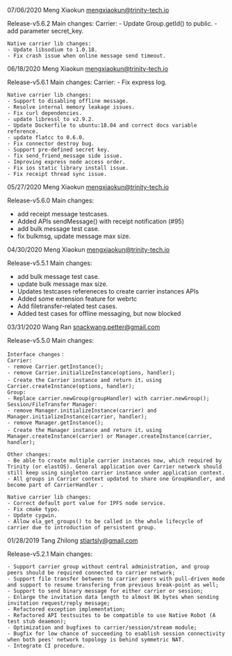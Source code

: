 07/06/2020 Meng Xiaokun  <mengxiaokun@trinity-tech.io>

Release-v5.6.2 Main changes:
	Carrier:
    - Update Group.getId() to public.
	- add parameter secret_key.

	Native carrier lib changes:
	- Update libsodium to 1.0.18.
	- Fix crash issue when online message send timeout.


06/18/2020 Meng Xiaokun  <mengxiaokun@trinity-tech.io>

Release-v5.6.1 Main changes:
	Carrier:
	- Fix express log.

	Native carrier lib changes:
	- Support to disabling offline message.
	- Resolve internal memory leakage issues.
	- Fix curl dependencies.
	- update libressl to v2.9.2.
	- Update Dockerfile to ubuntu:18.04 and correct docs variable reference.
	- update flatcc to 0.6.0.
	- Fix connector destroy bug.
	- Support pre-defined secret key.
	- fix send_friend_message side issue.
	- Improving express node access order.
	- Fix ios static library install issue.
	- Fix receipt thread sync issue.


05/27/2020 Meng Xiaokun  <mengxiaokun@trinity-tech.io>

Release-v5.6.0 Main changes:

- add receipt message testcases.
- Added APIs sendMessage() with receipt notification (#95)
- add bulk message test case.
- fix bulkmsg, update message max size.



04/30/2020 Meng Xiaokun  <mengxiaokun@trinity-tech.io>

Release-v5.5.1 Main changes:

- add bulk message test case.
- update bulk message max size.
- Updates testcases refereneces to create carrier instances APIs
- Added some extension feature for webrtc
- Add filetransfer-related test cases.
- Added test cases for offline messaging, but now blocked



03/31/2020 Wang Ran <snackwang.petter@gmail.com>

Release-v5.5.0 Main changes:

	
	Interface changes：
	Carrier:
	- remove Carrier.getInstance();
	- remove Carrier.initializeInstance(options, handler);
	- Create the Carrier instance and return it，using Carrier.createInstance(options, handler); 
	Group:
	- Replace carrier.newGroup(groupHandler) with carrier.newGroup();
	Session/FileTransfer Manager:
	- remove Manager.initializeInstance(carrier) and Manager.initializeInstance(carrier, handler);
	- remove Manager.getInstance();
	- Create the Manager instance and return it，using Manager.createInstance(carrier) or Manager.createInstance(carrier, handler);

	Other changes:
	- Be able to create multiple carrier instances now, which required by Trinity (or elastOS). General application over Carrier network should still keep using singleton carrier instance under application context.
	- All groups in Carrier context updated to share one GroupHandler, and become part of CarrierHandler .

	Native carrier lib changes:
	- Correct default port value for IPFS node service.
	- Fix cmake typo.
	- Update cygwin.
	- Allow ela_get_groups() to be called in the whole lifecycle of carrier due to introduction of persistent group.




01/28/2019 Tang Zhilong  <stiartsly@gmail.com>

Release-v5.2.1 Main changes:

	- Support carrier group without central administration, and group peers should be required connected to carrier network;
	- Support file transfer between to carrier peers with pull-driven mode and support to resume transfering from previous break-point as well;
	- Support to send binary message for either carrier or session;
	- Enlarge the invitation data length to almost 8K bytes when sending invitation request/reply message;
	- Refactored exception implementation;
	- Refactored API testsuites to be compatible to use Native Robot (A test stub deaemon);
	- Optimization and bugfixes to carrier/session/stream module;
	- Bugfix for low chance of succeeding to esablish session connectivity when both pees' network topology is behind symmetric NAT.
	- Integrate CI procedure.
